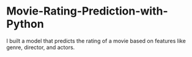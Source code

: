 # Movie-Rating-Prediction-with-Python
I built a model that predicts the rating of a movie based on features like genre, director, and actors.
